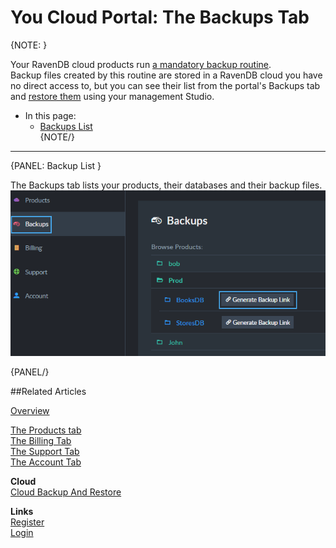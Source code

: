 # You Cloud Portal: The Backups Tab

{NOTE: }

Your RavenDB cloud products run [a mandatory backup routine](../../cloud/cloud-backup-and-restore#the-mandatory-backup-routine).  
Backup files created by this routine are stored in a RavenDB cloud you have no direct access to, but you can see their list 
from the portal's Backups tab and [restore them](../../cloud/cloud-backup-and-restore#restore-mandatory-backup-files) using your 
management Studio.  

* In this page:  
   * [Backups List](../../cloud/portal/cloud-portal-backups-tab#backup-files)  
{NOTE/}

---

{PANEL: Backup List }

The Backups tab lists your products, their databases and their backup files.  
!["Backup Files"](images\portal-backups-tab-001-backup-files.png "Backup Files")  

{PANEL/}

##Related Articles

[Overview](../../cloud/cloud-overview)  
  
[The Products tab](../../cloud/portal/cloud-portal-products-tab)  
[The Billing Tab](../../cloud/portal/cloud-portal-billing-tab)  
[The Support Tab](../../cloud/portal/cloud-portal-support-tab)  
[The Account Tab](../../cloud/portal/cloud-portal-account-tab)  

**Cloud**  
[Cloud Backup And Restore](../../cloud/cloud-backup-and-restore)  
  
**Links**  
[Register]( https://cloud.ravendb.net/user/register)  
[Login]( https://cloud.ravendb.net/user/login)  
